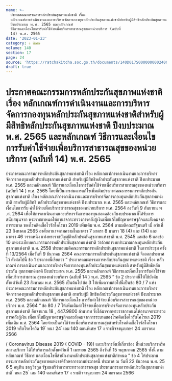 ```yaml
---
name: >-
  ประกาศคณะกรรมการหลักประกันสุขภาพแห่งชาติ เรื่อง
  หลักเกณฑ์การดำเนินงานและการบริหารจัดการกองทุนหลักประกันสุขภาพแห่งชาติสำหรับผู้มีสิทธิหลักประกันสุขภาพแห่งชาติ
  ปีงบประมาณ พ.ศ. 2565 และหลักเกณฑ์
  วิธีการและเงื่อนไขการรับค่าใช้จ่ายเพื่อบริการสาธารณสุขของหน่วยบริการ (ฉบับที่
  14) พ.ศ. 2565
date: '2023-01-23'
category: ง พิเศษ
volume: 140
section: 17
page: 24
source: 'https://ratchakitcha.soc.go.th/documents/140D017S0000000002400.pdf'
draft: true
---
```


# ประกาศคณะกรรมการหลักประกันสุขภาพแห่งชาติ เรื่อง หลักเกณฑ์การดำเนินงานและการบริหารจัดการกองทุนหลักประกันสุขภาพแห่งชาติสำหรับผู้มีสิทธิหลักประกันสุขภาพแห่งชาติ ปีงบประมาณ พ.ศ. 2565 และหลักเกณฑ์ วิธีการและเงื่อนไขการรับค่าใช้จ่ายเพื่อบริการสาธารณสุขของหน่วยบริการ (ฉบับที่ 14) พ.ศ. 2565

ประกาศคณะกรรมการหลักประกันสุขภาพแห่งชาติ เรื่อง หลักเกณฑ์การดาเนินงานและการบริหารจัดการกองทุนหลักประกันสุขภาพแห่งชาติ สำหรับผู้มีสิทธิหลักประกันสุขภาพแห่งชาติ ปีงบประมาณ พ.ศ. 2565 และหลักเกณฑ์ วิธีการและเงื่อนไขการรับค่าใช้จ่ายเพื่อบริการสาธารณสุขของหน่วยบริการ (ฉบับที่ 14 ) พ.ศ. 2565 โดยที่เป็นการสมควรแก้ไขเพิ่มเติมประกาศคณะกรรมการหลักประกันสุขภาพแห่งชาติ เรื่อง หลักเกณฑ์การดาเนินงานและการบริหารจัดการกองทุนหลักประกันสุขภาพแห่งชาติ สาหรับผู้มีสิทธิ หลักประกันสุขภาพแห่งชาติ ปีงบประมาณ พ.ศ. 2565 และหลักเกณฑ์ วิธีการและเงื่อนไขการรับ ค่าใช้จ่ายเพื่อบริการสาธารณสุขของหน่วยบริการ พ.ศ. 2564 ลงวันที่ 9 กันยายน พ .ศ. 2564 เพื่อให้การดาเนินงานและบริหารจัดการกองทุนสอดคล้องกับงบประมาณที่ได้รับการสนับสนุนจาก พระราชกาหนดให้อานาจกระทรวงการคลังกู้เงินเพื่อแก้ไขปัญหาเศรษฐกิจและสังคมจากการระบาด ของโรคติดเชื้อไวรัสโคโรนา 2019 เพิ่มเติม พ.ศ. 2564 ตามมติคณะรัฐมนตรี เมื่ อวันที่ 23 สิงหาคม 2565 อาศัยอานาจตามความในมาตรา 7 มาตรา 8 มาตรา 18 (4) และ (14) และมาตรา 46 วรรคหนึ่ง แห่งพระราชบัญญัติหลักประกันสุขภาพแห่งชาติ พ.ศ. 2545 และข้อ 6 และข้อ 10 แห่งระเบียบคณะกรรมการหลักประกันสุขภาพแห่งชาติ ว่าด้วยการงบประมาณกองทุนหลักประกัน สุขภาพแห่งชาติ พ.ศ. 2558 ประกอบมติคณะกรรมการหลักประกันสุขภาพแห่งชาติ ในการประชุม ครั้งที่ 13/2564 เมื่อวันที่ 9 ธันวาคม 2564 คณะกรรมการหลักประกันสุขภาพแห่งชาติ จึงออกประกาศไว้ ดังต่อไปนี้ ข้อ 1 ประกาศนี้เรียกว่า “ ประกาศคณะกรรมการหลักประกันสุขภาพแห่งชาติ เรื่อง หลักเกณฑ์ การดาเนินงานและการบริหารจัดการกองทุนหลักประกันสุขภาพแห่งชาติ สาหรับผู้มีสิทธิหลักประกัน สุขภาพแห่งชาติ ปีงบประมาณ พ.ศ. 2565 และหลักเกณฑ์ วิธีการและเงื่อนไขการรับค่าใช้จ่าย เพื่อบริการสาธารณ สุขของหน่วยบริการ (ฉบับที่ 14 ) พ.ศ. 2565 ” ข้อ 2 ประกาศนี้ให้ใช้บังคับตั้งแต่วันที่ 23 สิงหาคม พ.ศ. 2565 เป็นต้นไป ข้อ 3 ให้เพิ่มความต่อไปนี้เป็นข้อ 80 / 7 แห่งประกาศคณะกรรมการหลักประกันสุขภาพแห่งชาติ เรื่อง หลักเกณฑ์การดาเนินงานและการบริหารจัดการกองทุนหลักประกันสุขภาพแห่งชาติ สาหรับผู้มี สิทธิหลักประกันสุขภาพแห่งชาติ ปีงบประมาณ พ.ศ. 2565 และหลักเกณฑ์ วิธีการและเงื่อนไข การรับค่าใช้จ่ายเพื่อบริการสาธารณสุขของหน่วยบริการ พ.ศ. 2564 “ ข้อ 80 / 7 ให้เพิ่มเติมค่าใช้จ่ายเพื่อการบริหารจัดการกองทุนหลักประกันสุขภาพแห่งชาติ อีกจานวน 18 , 447.9800 ล้านบาท ซึ่งได้มาจากพระราชกาหนดให้อานาจกระทรวงการคลังกู้เงิน เพื่อแก้ไขปัญหาเศรษฐกิจและสังคมจากการระบาดของโรคติดเชื้อไวรัสโคโรนา 2019 เพิ่มเติม พ.ศ. 2564 โดยจ่ายเป็นค่าใช้จ่ายเพื่อบริการสาธารณสุขสาหรับโรคติดเชื้อไวรัสโคโรนา 2019 หรือโรคโควิด 19 ้ หนา 24 ่ เลม 140 ตอนพิเศษ 17 ง ราชกิจจานุเบกษา 24 มกราคม 2566

( Coronavirus Disease 2019 ( COVID - 19)) และบริการอื่นที่เกี่ยวข้อง ที่หน่วยบริการหรือสถานบริการ ได้ให้บริการแล้วตั้งแต่วันที่ 1 เมษายน 2565 ถึงวันที่ 15 พฤษภาคม 2565 ทั้งนี้ ตามหลักเกณฑ์ วิธีการ และเงื่อนไขที่สำนักงานหลักประกันสุขภาพแห่งชาติกำหนด ” ข้อ 4 ให้ประธานกรรมการหลักประกันสุขภาพแห่งชาติรักษาการตามประกาศนี้ ประกาศ ณ วันที่ 22 ธันวาคม พ.ศ. 25 6 5 อนุทิน ชาญวีรกูล รัฐมนตรีว่าการกระทรวงสาธารณสุข ประธานกรรมการหลักประกันสุขภาพแห่งชาติ ้ หนา 25 ่ เลม 140 ตอนพิเศษ 17 ง ราชกิจจานุเบกษา 24 มกราคม 2566
